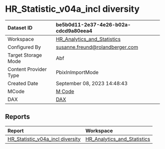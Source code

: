 



# HR_Statistic_v04a_incl diversity

|Dataset ID|be5b0d11-2e37-4e26-b02a-cdcd9a80eea4|
| :--- | :--- |
|Workspace|[HR_Analytics_and_Statistics](../Workspaces/HR_Analytics_and_Statistics.md)|
|Configured By|susanne.freund@rolandberger.com|
|Target Storage Mode|Abf|
|Content Provider Type|PbixInImportMode|
|Created Date|September 08, 2023 14:48:43|
|MCode|[M Code](./HR_Statistic_v04a_incl-diversity/mcode.md)|
|DAX|[DAX](./HR_Statistic_v04a_incl-diversity/dax.md)|

## Reports

|Report|Workspace|
| :--- | :--- |
|[HR_Statistic_v04a_incl diversity](../Reports/HR_Statistic_v04a_incl-diversity.md)|[HR_Analytics_and_Statistics](../Workspaces/HR_Analytics_and_Statistics.md)|
